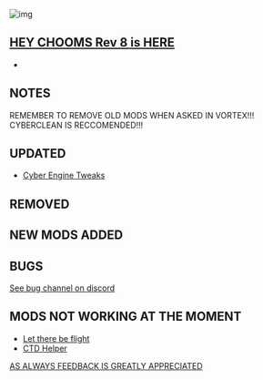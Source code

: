 ![img](https://s11.gifyu.com/images/Cuty-od-Dreams-Logo-YellowUP.png)


[HEY CHOOMS Rev 8 is HERE ](https://)
-

-

NOTES
-

REMEMBER TO REMOVE OLD MODS WHEN ASKED IN VORTEX!!! 
CYBERCLEAN IS RECCOMENDED!!!

UPDATED
-

- [Cyber Engine Tweaks](https://www.nexusmods.com/cyberpunk2077/mods/107)

REMOVED
-


NEW MODS ADDED 
-


BUGS
-

 [See bug channel on discord](https://discord.gg/xZNztPjA2u)
 

MODS NOT WORKING AT THE MOMENT 
-

- [Let there be flight](https://)
- [CTD Helper](https://)

[AS ALWAYS FEEDBACK IS GREATLY APPRECIATED](https://)
